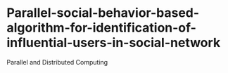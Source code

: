 # Parallel-social-behavior-based-algorithm-for-identification-of-influential-users-in-social-network
Parallel and Distributed Computing
